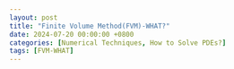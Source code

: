 ```yaml
---
layout: post
title: "Finite Volume Method(FVM)-WHAT?"
date: 2024-07-20 00:00:00 +0800
categories: [Numerical Techniques, How to Solve PDEs?]
tags: [FVM-WHAT]
---
```

